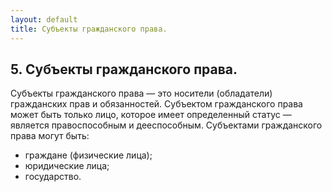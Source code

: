 ```yaml
---
layout: default
title: Субъекты гражданского права.
---
```


## 5. Субъекты гражданского права.

Субъекты гражданского права — это носители (обладатели) гражданских прав и обязанностей. Субъектом гражданского права может быть только лицо, которое имеет определенный статус — является правоспособным и дееспособным.
Субъектами гражданского права могут быть:
*	граждане (физические лица);
*	юридические лица;
*	государство.

